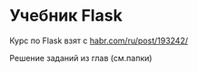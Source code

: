 # Учебник Flask

Курс по Flask взят с [habr.com/ru/post/193242/](https://habr.com/ru/post/193242/)

Решение заданий из глав (см.папки)
